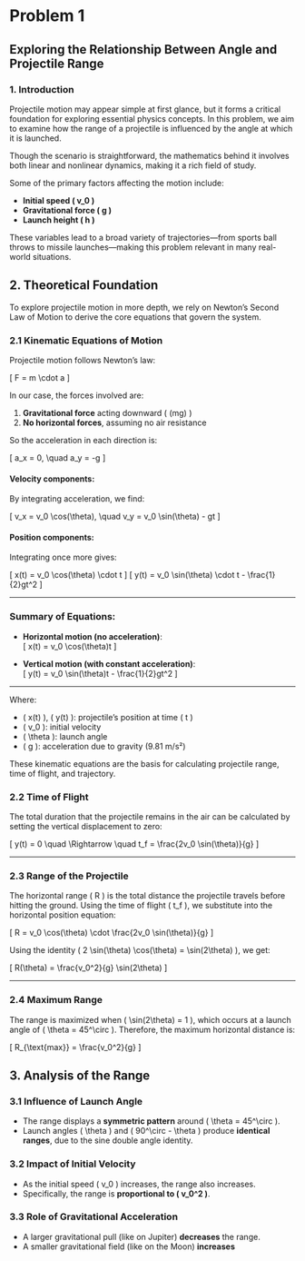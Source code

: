 # Problem 1

## Exploring the Relationship Between Angle and Projectile Range

### 1. Introduction

Projectile motion may appear simple at first glance, but it forms a critical foundation for exploring essential physics concepts. In this problem, we aim to examine how the range of a projectile is influenced by the angle at which it is launched.

Though the scenario is straightforward, the mathematics behind it involves both linear and nonlinear dynamics, making it a rich field of study.

Some of the primary factors affecting the motion include:

- **Initial speed \( v_0 \)**
- **Gravitational force \( g \)**
- **Launch height \( h \)**

These variables lead to a broad variety of trajectories—from sports ball throws to missile launches—making this problem relevant in many real-world situations.

## 2. Theoretical Foundation

To explore projectile motion in more depth, we rely on Newton’s Second Law of Motion to derive the core equations that govern the system.

### 2.1 Kinematic Equations of Motion

Projectile motion follows Newton’s law:

\[
F = m \cdot a
\]

In our case, the forces involved are:
1. **Gravitational force** acting downward \( (mg) \)
2. **No horizontal forces**, assuming no air resistance

So the acceleration in each direction is:

\[
a_x = 0, \quad a_y = -g
\]

#### Velocity components:
By integrating acceleration, we find:

\[
v_x = v_0 \cos(\theta), \quad v_y = v_0 \sin(\theta) - gt
\]

#### Position components:
Integrating once more gives:

\[
x(t) = v_0 \cos(\theta) \cdot t
\]
\[
y(t) = v_0 \sin(\theta) \cdot t - \frac{1}{2}gt^2
\]

---

### Summary of Equations:

- **Horizontal motion (no acceleration)**:  
  \[
  x(t) = v_0 \cos(\theta)t
  \]

- **Vertical motion (with constant acceleration)**:  
  \[
  y(t) = v_0 \sin(\theta)t - \frac{1}{2}gt^2
  \]

---

Where:
- \( x(t) \), \( y(t) \): projectile’s position at time \( t \)
- \( v_0 \): initial velocity
- \( \theta \): launch angle
- \( g \): acceleration due to gravity (9.81 m/s²)

These kinematic equations are the basis for calculating projectile range, time of flight, and trajectory.
### 2.2 Time of Flight

The total duration that the projectile remains in the air can be calculated by setting the vertical displacement to zero:

\[
y(t) = 0 \quad \Rightarrow \quad t_f = \frac{2v_0 \sin(\theta)}{g}
\]

---

### 2.3 Range of the Projectile

The horizontal range \( R \) is the total distance the projectile travels before hitting the ground. Using the time of flight \( t_f \), we substitute into the horizontal position equation:

\[
R = v_0 \cos(\theta) \cdot \frac{2v_0 \sin(\theta)}{g}
\]

Using the identity \( 2 \sin(\theta) \cos(\theta) = \sin(2\theta) \), we get:

\[
R(\theta) = \frac{v_0^2}{g} \sin(2\theta)
\]

---

### 2.4 Maximum Range

The range is maximized when \( \sin(2\theta) = 1 \), which occurs at a launch angle of \( \theta = 45^\circ \). Therefore, the maximum horizontal distance is:

\[
R_{\text{max}} = \frac{v_0^2}{g}
\]

 ## 3. Analysis of the Range

### 3.1 Influence of Launch Angle

- The range displays a **symmetric pattern** around \( \theta = 45^\circ \).
- Launch angles \( \theta \) and \( 90^\circ - \theta \) produce **identical ranges**, due to the sine double angle identity.

### 3.2 Impact of Initial Velocity

- As the initial speed \( v_0 \) increases, the range also increases.
- Specifically, the range is **proportional to \( v_0^2 \)**.

### 3.3 Role of Gravitational Acceleration

- A larger gravitational pull (like on Jupiter) **decreases** the range.
- A smaller gravitational field (like on the Moon) **increases**
